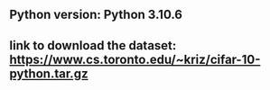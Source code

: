 ## Python version: Python 3.10.6
## link to download the dataset: https://www.cs.toronto.edu/~kriz/cifar-10-python.tar.gz
